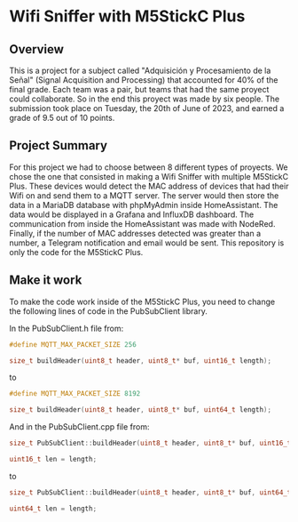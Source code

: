 # Wifi Sniffer with M5StickC Plus

## Overview

This is a project for a subject called "Adquisición y Procesamiento de la Señal" (Signal Acquisition and Processing) that accounted for 40% of the final grade. Each team was a pair, but teams that had the same proyect could collaborate. So in the end this proyect was made by six people. The submission took place on Tuesday, the 20th of June of 2023, and earned a grade of 9.5 out of 10 points.

## Project Summary

For this project we had to choose between 8 different types of proyects. We chose the one that consisted in making a Wifi Sniffer with multiple M5StickC Plus. These devices would detect the MAC address of devices that had their Wifi on and send them to a MQTT server. The server would then store the data in a MariaDB database with phpMyAdmin inside HomeAssistant. The data would be displayed in a Grafana and InfluxDB dashboard. The communication from inside the HomeAssistant was made with NodeRed. Finally, if the number of MAC addresses detected was greater than a number, a Telegram notification and email would be sent. This repository is only the code for the M5StickC Plus.

## Make it work

To make the code work inside of the M5StickC Plus, you need to change the following lines of code in the PubSubClient library.

In the PubSubClient.h file from:

```c
#define MQTT_MAX_PACKET_SIZE 256

size_t buildHeader(uint8_t header, uint8_t* buf, uint16_t length);
```

to

```c
#define MQTT_MAX_PACKET_SIZE 8192

size_t buildHeader(uint8_t header, uint8_t* buf, uint64_t length);
```

And in the PubSubClient.cpp file from:

```c
size_t PubSubClient::buildHeader(uint8_t header, uint8_t* buf, uint16_t length) {

uint16_t len = length;
```

to

```c
size_t PubSubClient::buildHeader(uint8_t header, uint8_t* buf, uint64_t length) {

uint64_t len = length;
```
